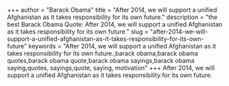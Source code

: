 +++
author = "Barack Obama"
title = "After 2014, we will support a unified Afghanistan as it takes responsibility for its own future."
description = "the best Barack Obama Quote: After 2014, we will support a unified Afghanistan as it takes responsibility for its own future."
slug = "after-2014-we-will-support-a-unified-afghanistan-as-it-takes-responsibility-for-its-own-future"
keywords = "After 2014, we will support a unified Afghanistan as it takes responsibility for its own future.,barack obama,barack obama quotes,barack obama quote,barack obama sayings,barack obama saying,quotes, sayings,quote, saying, motivation"
+++
After 2014, we will support a unified Afghanistan as it takes responsibility for its own future.

